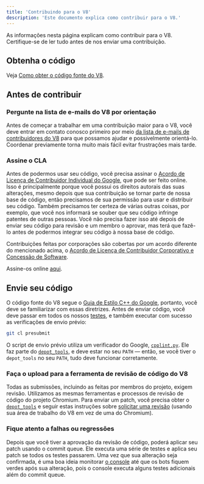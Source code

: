 ```yaml
---
title: 'Contribuindo para o V8'
description: 'Este documento explica como contribuir para o V8.'
---
```

As informações nesta página explicam como contribuir para o V8. Certifique-se de ler tudo antes de nos enviar uma contribuição.

## Obtenha o código

Veja [Como obter o código fonte do V8](/docs/source-code).

## Antes de contribuir

### Pergunte na lista de e-mails do V8 por orientação

Antes de começar a trabalhar em uma contribuição maior para o V8, você deve entrar em contato conosco primeiro por meio [da lista de e-mails de contribuidores do V8](https://groups.google.com/group/v8-dev) para que possamos ajudar e possivelmente orientá-lo. Coordenar previamente torna muito mais fácil evitar frustrações mais tarde.

### Assine o CLA

Antes de podermos usar seu código, você precisa assinar o [Acordo de Licença de Contribuidor Individual do Google](https://cla.developers.google.com/about/google-individual), que pode ser feito online. Isso é principalmente porque você possui os direitos autorais das suas alterações, mesmo depois que sua contribuição se tornar parte de nossa base de código, então precisamos de sua permissão para usar e distribuir seu código. Também precisamos ter certeza de várias outras coisas, por exemplo, que você nos informará se souber que seu código infringe patentes de outras pessoas. Você não precisa fazer isso até depois de enviar seu código para revisão e um membro o aprovar, mas terá que fazê-lo antes de podermos integrar seu código à nossa base de código.

Contribuições feitas por corporações são cobertas por um acordo diferente do mencionado acima, o [Acordo de Licença de Contribuidor Corporativo e Concessão de Software](https://cla.developers.google.com/about/google-corporate).

Assine-os online [aqui](https://cla.developers.google.com/).

## Envie seu código

O código fonte do V8 segue o [Guia de Estilo C++ do Google](https://google.github.io/styleguide/cppguide.html), portanto, você deve se familiarizar com essas diretrizes. Antes de enviar código, você deve passar em todos os nossos [testes](/docs/test), e também executar com sucesso as verificações de envio prévio:

```bash
git cl presubmit
```

O script de envio prévio utiliza um verificador do Google, [`cpplint.py`](https://raw.githubusercontent.com/google/styleguide/gh-pages/cpplint/cpplint.py). Ele faz parte do [`depot_tools`](https://dev.chromium.org/developers/how-tos/install-depot-tools), e deve estar no seu `PATH` — então, se você tiver o `depot_tools` no seu `PATH`, tudo deve funcionar corretamente.

### Faça o upload para a ferramenta de revisão de código do V8

Todas as submissões, incluindo as feitas por membros do projeto, exigem revisão. Utilizamos as mesmas ferramentas e processos de revisão de código do projeto Chromium. Para enviar um patch, você precisa obter o [`depot_tools`](https://dev.chromium.org/developers/how-tos/install-depot-tools) e seguir estas instruções sobre [solicitar uma revisão](https://chromium.googlesource.com/chromium/src/+/master/docs/contributing.md) (usando sua área de trabalho do V8 em vez de uma do Chromium).

### Fique atento a falhas ou regressões

Depois que você tiver a aprovação da revisão de código, poderá aplicar seu patch usando o commit queue. Ele executa uma série de testes e aplica seu patch se todos os testes passarem. Uma vez que sua alteração seja confirmada, é uma boa ideia monitorar [o console](https://ci.chromium.org/p/v8/g/main/console) até que os bots fiquem verdes após sua alteração, pois o console executa alguns testes adicionais além do commit queue.
